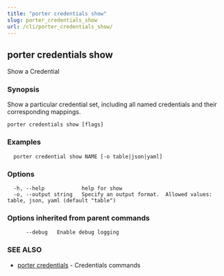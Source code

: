 ```yaml
---
title: "porter credentials show"
slug: porter_credentials_show
url: /cli/porter_credentials_show/
---
```

## porter credentials show

Show a Credential

### Synopsis

Show a particular credential set, including all named credentials and their corresponding mappings.

```
porter credentials show [flags]
```

### Examples

```
  porter credential show NAME [-o table|json|yaml]
```

### Options

```
  -h, --help            help for show
  -o, --output string   Specify an output format.  Allowed values: table, json, yaml (default "table")
```

### Options inherited from parent commands

```
      --debug   Enable debug logging
```

### SEE ALSO

* [porter credentials](/cli/porter_credentials/)	 - Credentials commands

